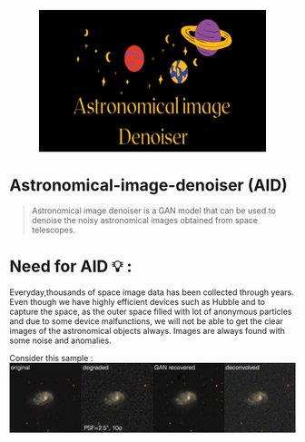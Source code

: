 <p align="center">
  <img width="400" height="250" src="images/Astro logo.png">
</p>

# Astronomical-image-denoiser (AID)
> Astronomical image denoiser is a GAN model that can be used to denoise the noisy astronomical images obtained from space telescopes.

# Need for AID 💡 :
Everyday,thousands of space image data has been collected through years. Even though we have highly efficient devices such as Hubble and  to capture the space, as the outer space filled with lot of anonymous particles and due to some device malfunctions, we will not be able to get the clear images of the astronomical objects always. Images are always found with some noise and anomalies. 

Consider this sample :
<img src="images/sample.jpg">

